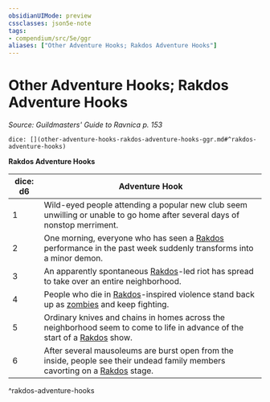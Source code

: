 ```yaml
---
obsidianUIMode: preview
cssclasses: json5e-note
tags:
- compendium/src/5e/ggr
aliases: ["Other Adventure Hooks; Rakdos Adventure Hooks"]
---
```

# Other Adventure Hooks; Rakdos Adventure Hooks
*Source: Guildmasters' Guide to Ravnica p. 153* 

`dice: [](other-adventure-hooks-rakdos-adventure-hooks-ggr.md#^rakdos-adventure-hooks)`

**Rakdos Adventure Hooks**

| dice: d6 | Adventure Hook |
|----------|----------------|
| 1 | Wild-eyed people attending a popular new club seem unwilling or unable to go home after several days of nonstop merriment. |
| 2 | One morning, everyone who has seen a [Rakdos](b_rakdos-ggr.md) performance in the past week suddenly transforms into a minor demon. |
| 3 | An apparently spontaneous [Rakdos](b_rakdos-ggr.md)-led riot has spread to take over an entire neighborhood. |
| 4 | People who die in [Rakdos](b_rakdos-ggr.md)-inspired violence stand back up as [zombies](b_zombie.md) and keep fighting. |
| 5 | Ordinary knives and chains in homes across the neighborhood seem to come to life in advance of the start of a [Rakdos](b_rakdos-ggr.md) show. |
| 6 | After several mausoleums are burst open from the inside, people see their undead family members cavorting on a [Rakdos](b_rakdos-ggr.md) stage. |
^rakdos-adventure-hooks